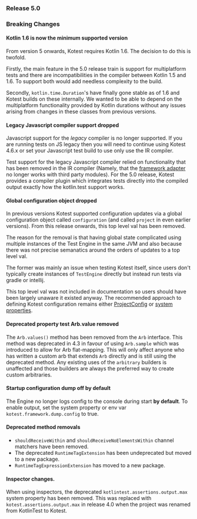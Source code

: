 ### Release 5.0

### Breaking Changes

#### Kotlin 1.6 is now the minimum supported version

From version 5 onwards, Kotest requires Kotlin 1.6. The decision to do this is twofold.

Firstly, the main feature in the 5.0
release train is support for multiplatform tests and there are incompatibilities in the compiler between Kotlin 1.5 and 1.6. To support both
would add needless complexity to the build.

Secondly, `kotlin.time.Duration`'s have finally gone stable as of 1.6 and Kotest
builds on these internally. We wanted to be able to depend on the multiplatform functionality provided by Kotlin durations without
any issues arising from changes in these classes from previous versions.

#### Legacy Javascript compiler support dropped

Javascript support for the _legacy_ compiler is no longer supported. If you are running tests on JS legacy then you will need to continue using Kotest 4.6.x or set your Javascript test build to use only use the IR compiler.

Test support for the legacy Javascript compiler relied on functionality that has been removed in the IR compiler (Namely, that the
[framework adapter](https://kotlinlang.org/api/latest/kotlin.test/kotlin.test/-framework-adapter/) no longer works with third
party modules). For the 5.0 release, Kotest provides a compiler plugin which integrates tests directly into the compiled output exactly
how the kotlin.test support works.

#### Global configuration object dropped

In previous versions Kotest supported configuration updates via a global configuration object called `configuration` (and called `project` in even earlier versions).
From this release onwards, this top level val has been removed.

The reason for the removal is that having global state complicated using multiple instances of the Test Engine in the same JVM and
also because there was not precise semanatics around the orders of updates to a top level val.

The former was mainly an issue when testing Kotest itself, since users don't typically create instances of `TestEngine`
directly but instead run tests via gradle or intellij.

This top level val was not included in documentation so users should have been largely unaware it existed anyway. The
recommended approach to defining Kotest configuration remains
either [ProjectConfig](https://kotest.io/docs/framework/project-config.html)
or [system properties](https://kotest.io/docs/framework/framework-config-props.html).

#### Deprecated property test Arb.value removed

The `Arb.values()` method has been removed from the `Arb` interface. This method was deprecated in 4.3 in favour of using `Arb.sample` which was introduced to allow for Arb flat-mapping. This will only affect anyone who has written a custom arb that extends `Arb` directly and is still using the deprecated method. Any existing uses of the `arbitrary` builders is unaffected and those builders are always the preferred way to create custom arbitraries.

#### Startup configuration dump off by default

The Engine no longer logs config to the console during start **by default**. To enable output, set the system property or env var `kotest.framework.dump.config` to true.

#### Deprecated method removals

* `shouldReceiveWithin` and `shouldReceiveNoElementsWithin` channel matchers have been removed.
* The deprecated `RuntimeTagExtension` has been undeprecated but moved to a new package.
* `RuntimeTagExpressionExtension` has moved to a new package.

#### Inspector changes.

When using inspectors, the deprecated `kotlintest.assertions.output.max` system property has been removed.
This was replaced with `kotest.assertions.output.max` in release 4.0 when the project was renamed
from KotlinTest to Kotest.
